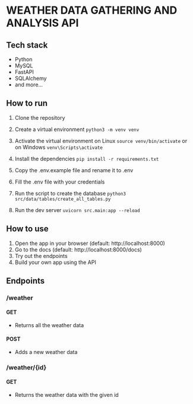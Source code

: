 # WEATHER DATA GATHERING AND ANALYSIS API

## Tech stack

- Python
- MySQL
- FastAPI
- SQLAlchemy
- and more...

## How to run

1. Clone the repository

2. Create a virtual environment
```python3 -m venv venv```

3. Activate the virtual environment on Linux
```source venv/bin/activate```
or on Windows
```venv\Scripts\activate```

4. Install the dependencies
```pip install -r requirements.txt```

5. Copy the .env.example file and rename it to .env

6. Fill the .env file with your credentials

7. Run the script to create the database
```python3 src/data/tables/create_all_tables.py```

8. Run the dev server
```uvicorn src.main:app --reload```


## How to use

1. Open the app in your browser (default: http://localhost:8000)
2. Go to the docs (default: http://localhost:8000/docs)
3. Try out the endpoints
4. Build your own app using the API

## Endpoints

### /weather

#### GET

- Returns all the weather data

#### POST

- Adds a new weather data

### /weather/{id}

#### GET

- Returns the weather data with the given id



